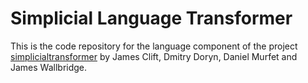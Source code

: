 # Simplicial Language Transformer

This is the code repository for the language component of the project [simplicialtransformer](https://github.com/dmurfet/simplicialtransformer) by James Clift, Dmitry Doryn, Daniel Murfet and James Wallbridge.
